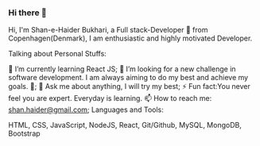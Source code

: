 ### Hi there 👋

Hi, I'm Shan-e-Haider Bukhari, a Full stack-Developer 🚀 from Copenhagen(Denmark), I am enthusiastic and highly motivated Developer.

Talking about Personal Stuffs:

🌱 I’m currently learning React JS;
👯 I’m looking for a new challenge in software development. I am always aiming to do my best and achieve my goals.  🤝;
💬 Ask me about anything, I will try my best;
⚡️ Fun fact:You never feel you are expert. Everyday is learning.
📫 How to reach me: shan.haider@gmail.com;
Languages and Tools:

 HTML, CSS, JavaScript, NodeJS, React, Git/Github, MySQL, MongoDB, Bootstrap 
